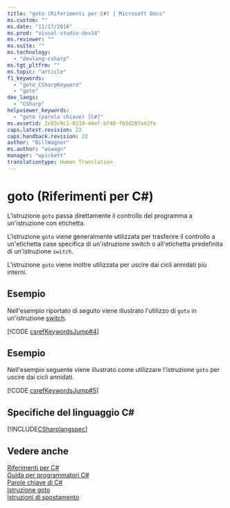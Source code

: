 ```yaml
---
title: "goto (Riferimenti per C#) | Microsoft Docs"
ms.custom: ""
ms.date: "11/17/2016"
ms.prod: "visual-studio-dev14"
ms.reviewer: ""
ms.suite: ""
ms.technology: 
  - "devlang-csharp"
ms.tgt_pltfrm: ""
ms.topic: "article"
f1_keywords: 
  - "goto_CSharpKeyword"
  - "goto"
dev_langs: 
  - "CSharp"
helpviewer_keywords: 
  - "goto (parola chiave) [C#]"
ms.assetid: 2c03c9c1-8119-44ef-b740-fb3d287a42fe
caps.latest.revision: 22
caps.handback.revision: 22
author: "BillWagner"
ms.author: "wiwagn"
manager: "wpickett"
translationtype: Human Translation
---
```

# goto (Riferimenti per C#)
L'istruzione `goto` passa direttamente il controllo del programma a un'istruzione con etichetta.  
  
 L'istruzione `goto` viene generalmente utilizzata per trasferire il controllo a un'etichetta case specifica di un'istruzione switch o all'etichetta predefinita di un'istruzione `switch`.  
  
 L'istruzione `goto` viene inoltre utilizzata per uscire dai cicli annidati più interni.  
  
## Esempio  
 Nell'esempio riportato di seguito viene illustrato l'utilizzo di `goto` in un'istruzione [switch](../../../csharp/language-reference/keywords/switch.md).  
  
 [!CODE [csrefKeywordsJump#4](../CodeSnippet/VS_Snippets_VBCSharp/csrefKeywordsJump#4)]  
  
## Esempio  
 Nell'esempio seguente viene illustrato come utilizzare l'istruzione `goto` per uscire dai cicli annidati.  
  
 [!CODE [csrefKeywordsJump#5](../CodeSnippet/VS_Snippets_VBCSharp/csrefKeywordsJump#5)]  
  
## Specifiche del linguaggio C\#  
 [!INCLUDE[CSharplangspec](../../../csharp/language-reference/keywords/includes/csharplangspec_md.md)]  
  
## Vedere anche  
 [Riferimenti per C\#](../../../csharp/language-reference/index.md)   
 [Guida per programmatori C\#](../../../csharp/programming-guide/index.md)   
 [Parole chiave di C\#](../../../csharp/language-reference/keywords/index.md)   
 [Istruzione goto](/visual-cpp/cpp/goto-statement-cpp)   
 [Istruzioni di spostamento](../../../csharp/language-reference/keywords/jump-statements.md)